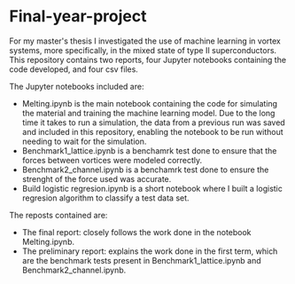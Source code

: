 # Final-year-project
For my master's thesis I investigated the use of machine learning in vortex systems, more specifically, in the mixed state of type II superconductors. This repository contains two reports, four Jupyter notebooks containing the code developed, and four csv files.

The Jupyter notebooks included are:

- Melting.ipynb is the main notebook containing the code for simulating the material and training the machine learning model. Due to the long time it takes to run a simulation, the data from a previous run was saved and included in this repository, enabling the notebook to be run without needing to wait for the simulation.
- Benchmark1_lattice.ipynb is a benchamrk test done to ensure that the forces between vortices were modeled correctly.
- Benchmark2_channel.ipynb is a benchamrk test done to ensure the strenght of the force used was accurate.
- Build logistic regresion.ipynb is a short notebook where I built a logistic regresion algorithm to classify a test data set.

The reposts contained are:

- The final report: closely follows the work done in the notebook Melting.ipynb.
- The preliminary report: explains the work done in the first term, which are the benchmark tests present in Benchmark1_lattice.ipynb and Benchmark2_channel.ipynb.
